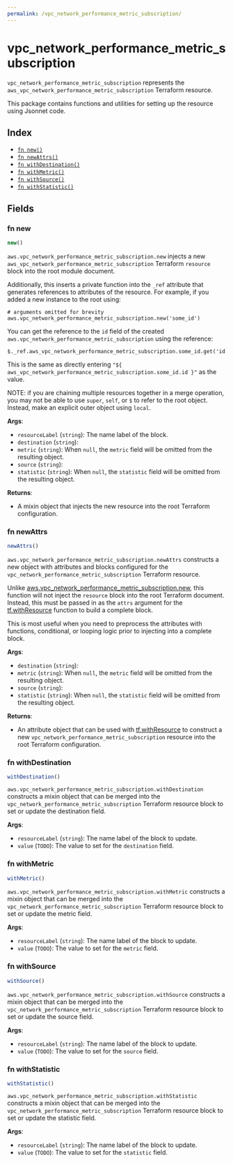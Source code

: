 ```yaml
---
permalink: /vpc_network_performance_metric_subscription/
---
```


# vpc_network_performance_metric_subscription

`vpc_network_performance_metric_subscription` represents the `aws_vpc_network_performance_metric_subscription` Terraform resource.



This package contains functions and utilities for setting up the resource using Jsonnet code.


## Index

* [`fn new()`](#fn-new)
* [`fn newAttrs()`](#fn-newattrs)
* [`fn withDestination()`](#fn-withdestination)
* [`fn withMetric()`](#fn-withmetric)
* [`fn withSource()`](#fn-withsource)
* [`fn withStatistic()`](#fn-withstatistic)

## Fields

### fn new

```ts
new()
```


`aws.vpc_network_performance_metric_subscription.new` injects a new `aws_vpc_network_performance_metric_subscription` Terraform `resource`
block into the root module document.

Additionally, this inserts a private function into the `_ref` attribute that generates references to attributes of the
resource. For example, if you added a new instance to the root using:

    # arguments omitted for brevity
    aws.vpc_network_performance_metric_subscription.new('some_id')

You can get the reference to the `id` field of the created `aws.vpc_network_performance_metric_subscription` using the reference:

    $._ref.aws_vpc_network_performance_metric_subscription.some_id.get('id')

This is the same as directly entering `"${ aws_vpc_network_performance_metric_subscription.some_id.id }"` as the value.

NOTE: if you are chaining multiple resources together in a merge operation, you may not be able to use `super`, `self`,
or `$` to refer to the root object. Instead, make an explicit outer object using `local`.

**Args**:
  - `resourceLabel` (`string`): The name label of the block.
  - `destination` (`string`): 
  - `metric` (`string`):  When `null`, the `metric` field will be omitted from the resulting object.
  - `source` (`string`): 
  - `statistic` (`string`):  When `null`, the `statistic` field will be omitted from the resulting object.

**Returns**:
- A mixin object that injects the new resource into the root Terraform configuration.


### fn newAttrs

```ts
newAttrs()
```


`aws.vpc_network_performance_metric_subscription.newAttrs` constructs a new object with attributes and blocks configured for the `vpc_network_performance_metric_subscription`
Terraform resource.

Unlike [aws.vpc_network_performance_metric_subscription.new](#fn-vpcnetworkperformancemetricsubscriptionnew), this function will not inject the `resource`
block into the root Terraform document. Instead, this must be passed in as the `attrs` argument for the
[tf.withResource](https://github.com/tf-libsonnet/core/tree/main/docs#fn-withresource) function to build a complete block.

This is most useful when you need to preprocess the attributes with functions, conditional, or looping logic prior to
injecting into a complete block.

**Args**:
  - `destination` (`string`): 
  - `metric` (`string`):  When `null`, the `metric` field will be omitted from the resulting object.
  - `source` (`string`): 
  - `statistic` (`string`):  When `null`, the `statistic` field will be omitted from the resulting object.

**Returns**:
  - An attribute object that can be used with [tf.withResource](https://github.com/tf-libsonnet/core/tree/main/docs#fn-withresource) to construct a new `vpc_network_performance_metric_subscription` resource into the root Terraform configuration.


### fn withDestination

```ts
withDestination()
```

`aws.vpc_network_performance_metric_subscription.withDestination` constructs a mixin object that can be merged into the `vpc_network_performance_metric_subscription`
Terraform resource block to set or update the destination field.



**Args**:
  - `resourceLabel` (`string`): The name label of the block to update.
  - `value` (`TODO`): The value to set for the `destination` field.


### fn withMetric

```ts
withMetric()
```

`aws.vpc_network_performance_metric_subscription.withMetric` constructs a mixin object that can be merged into the `vpc_network_performance_metric_subscription`
Terraform resource block to set or update the metric field.



**Args**:
  - `resourceLabel` (`string`): The name label of the block to update.
  - `value` (`TODO`): The value to set for the `metric` field.


### fn withSource

```ts
withSource()
```

`aws.vpc_network_performance_metric_subscription.withSource` constructs a mixin object that can be merged into the `vpc_network_performance_metric_subscription`
Terraform resource block to set or update the source field.



**Args**:
  - `resourceLabel` (`string`): The name label of the block to update.
  - `value` (`TODO`): The value to set for the `source` field.


### fn withStatistic

```ts
withStatistic()
```

`aws.vpc_network_performance_metric_subscription.withStatistic` constructs a mixin object that can be merged into the `vpc_network_performance_metric_subscription`
Terraform resource block to set or update the statistic field.



**Args**:
  - `resourceLabel` (`string`): The name label of the block to update.
  - `value` (`TODO`): The value to set for the `statistic` field.
